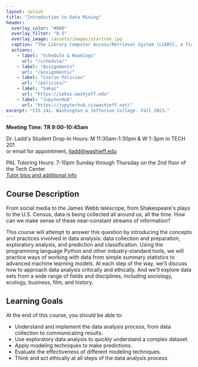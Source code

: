 ```yaml
---
layout: splash
title: "Introduction to Data Mining"
header:
  overlay_color: "#000"
  overlay_filter: "0.5"
  overlay_image: /assets/images/startrek.jpg
  caption: "The Library Computer Access/Retrieval System (LCARS), a fictional operating system and data analysis interface from Star Trek: The Next Generation"
  actions:
    - label: "Schedule & Readings"
      url: "/schedule/"
    - label: "Assignments"
      url: "/assignments/"
    - label: "Course Policies"
      url: "/policies/"
    - label: "Sakai"
      url: "https://sakai.washjeff.edu"
    - label: "JupyterHub"
      url: "https://jupyterhub.ciswashjeff.net/"
excerpt: "CIS 241. Washington & Jefferson College. Fall 2023."
---
```


**Meeting Time: TR 9:00-10:45am**

Dr. Ladd's Student Drop-In Hours: M 11:30am-1:30pm & W 1-3pm in TECH 201  
or email for appointment, <jladd@washjeff.edu>

PAL Tutoring Hours: 7-10pm Sunday through Thursday on the 2nd floor of the Tech Center  
[Tutor bios and additional info](https://mywj.washjeff.edu/knowledgebase/cis-peer-tutoring/department/computing-and-information-studies)

## Course Description

From social media to the James Webb telescope, from Shakespeare's plays to the U.S. Census, data is being collected all around us, all the time. How can we make sense of these near-constant streams of information?

This course will attempt to answer this question by introducing the concepts and practices involved in data analysis: data collection and preparation, exploratory analysis, and prediction and classification. Using the programming language Python and other industry-standard tools, we will practice ways of working with data from simple summary statistics to advanced machine learning models. At each step of the way, we'll discuss how to approach data analysis critically and ethically. And we'll explore data sets from a wide range of fields and disciplines, including sociology, ecology, business, film, and history.

## Learning Goals

At the end of this course, you should be able to:

- Understand and implement the data analysis process, from data collection to communicating results.
- Use exploratory data analysis to quickly understand a complex dataset.
- Apply modeling techniques to make predictions.
- Evaluate the effectiveness of different modeling techniques.
- Think and act ethically at all steps of the data analysis process.
